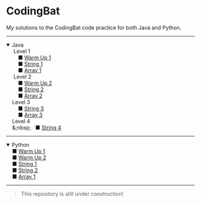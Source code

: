 # CodingBat
My solutions to the CodingBat code practice for both Java and Python.

****
<details open>
  <summary>Java</summary>
      &nbsp;&nbsp;&nbsp;&nbsp; Level 1
        <br>
        &nbsp;&nbsp;&nbsp;&nbsp;&nbsp;&nbsp;&nbsp;&nbsp;■ <a href="https://github.com/Iqrahaq/CodingBat/tree/master/Java/WarmUp1">
        Warm Up 1</a>
        <br>
        &nbsp;&nbsp;&nbsp;&nbsp;&nbsp;&nbsp;&nbsp;&nbsp;■ <a href="https://github.com/Iqrahaq/CodingBat/tree/master/Java/String1">
        String 1</a>
        <br>
        &nbsp;&nbsp;&nbsp;&nbsp&nbsp;&nbsp;&nbsp;&nbsp;■ <a href="https://github.com/Iqrahaq/CodingBat/tree/master/Java/Array1">
        Array 1</a>
        <br>
        &nbsp;&nbsp;&nbsp;&nbsp; Level 2
        <br>
        &nbsp;&nbsp;&nbsp;&nbsp;&nbsp;&nbsp;&nbsp;&nbsp;■ <a href="https://github.com/Iqrahaq/CodingBat/tree/master/Java/WarmUp2">
        Warm Up 2</a>
        <br>
        &nbsp;&nbsp;&nbsp;&nbsp;&nbsp;&nbsp;&nbsp;&nbsp;■ <a href="https://github.com/Iqrahaq/CodingBat/tree/master/Java/String2">
        String 2</a>
        <br>
        &nbsp;&nbsp;&nbsp;&nbsp;&nbsp;&nbsp;&nbsp;&nbsp;■ <a href="https://github.com/Iqrahaq/CodingBat/tree/master/Java/Array2">
        Array 2</a>
        <br>
        &nbsp;&nbsp;&nbsp;&nbsp;Level 3
        <br>
        &nbsp;&nbsp;&nbsp;&nbsp;&nbsp;&nbsp;&nbsp;&nbsp;■ <a href="https://github.com/Iqrahaq/CodingBat/tree/master/Java/String3">
        String 3</a>
        <br>
        &nbsp;&nbsp;&nbsp;&nbsp;&nbsp;&nbsp;&nbsp;&nbsp;■ <a href="https://github.com/Iqrahaq/CodingBat/tree/master/Java/Array3">
        Array 3</a>
        <br>
        &nbsp;&nbsp;&nbsp;&nbsp;Level 4
        <br>
        &nbsp;&nbsp;&nbsp;&nbsp&;nbsp;&nbsp;&nbsp;&nbsp;■ <a href="https://github.com/Iqrahaq/CodingBat/tree/master/Java/String4">
        String 4</a>
      <br>
</details>

****

<details open>
  <summary>Python</summary>
      &nbsp;&nbsp;&nbsp;&nbsp■ <a href="https://github.com/Iqrahaq/CodingBat/tree/master/Python/WarmUp1">
      Warm Up 1</a>
      <br>
      &nbsp;&nbsp;&nbsp;&nbsp■ <a href="https://github.com/Iqrahaq/CodingBat/tree/master/Python/WarmUp2">
      Warm Up 2</a>
      <br>
      &nbsp;&nbsp;&nbsp;&nbsp■ <a href="https://github.com/Iqrahaq/CodingBat/tree/master/Python/String1">
      String 1</a>
      <br>
      &nbsp;&nbsp;&nbsp;&nbsp■ <a href="https://github.com/Iqrahaq/CodingBat/tree/master/Python/String2">
      String 2</a>
      <br>
      &nbsp;&nbsp;&nbsp;&nbsp■ <a href="https://github.com/Iqrahaq/CodingBat/tree/master/Python/Array1">
      Array 1</a>
      <br>
</details>

****

> This repository is still under construction!
